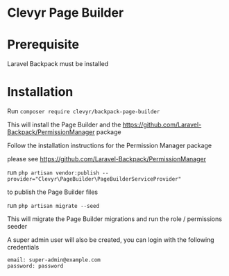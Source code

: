 # Clevyr Page Builder

# Prerequisite
Laravel Backpack must be installed

# Installation

Run `composer require clevyr/backpack-page-builder`

This will install the Page Builder and the https://github.com/Laravel-Backpack/PermissionManager package

Follow the installation instructions for the Permission Manager package

please see https://github.com/Laravel-Backpack/PermissionManager

run `php artisan vendor:publish --provider="Clevyr\PageBuilder\PageBuilderServiceProvider"`

to publish the Page Builder files

run `php artisan migrate --seed`

This will migrate the Page Builder migrations and run the role / permissions seeder

A super admin user will also be created, you can login with the following credentials

```
email: super-admin@example.com
password: password
```


